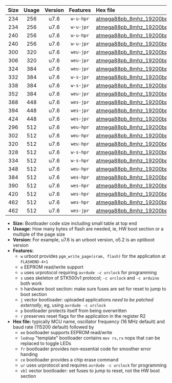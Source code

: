 |Size|Usage|Version|Features|Hex file|
|:-:|:-:|:-:|:-:|:--|
|234|256|u7.6|`w-u-hpr`|[atmega88pb_8mhz_19200bps_ur.hex](https://raw.githubusercontent.com/stefanrueger/urboot/main/atmega88pb_8mhz_19200bps_ur.hex)|
|234|256|u7.6|`w-u-jpr`|[atmega88pb_8mhz_19200bps_ur_vbl.hex](https://raw.githubusercontent.com/stefanrueger/urboot/main/atmega88pb_8mhz_19200bps_ur_vbl.hex)|
|240|256|u7.6|`w-u-hpr`|[atmega88pb_8mhz_19200bps_lednop_ur.hex](https://raw.githubusercontent.com/stefanrueger/urboot/main/atmega88pb_8mhz_19200bps_lednop_ur.hex)|
|240|256|u7.6|`w-u-jpr`|[atmega88pb_8mhz_19200bps_lednop_ur_vbl.hex](https://raw.githubusercontent.com/stefanrueger/urboot/main/atmega88pb_8mhz_19200bps_lednop_ur_vbl.hex)|
|300|320|u7.6|`weu-jpr`|[atmega88pb_8mhz_19200bps_ee_ur_vbl.hex](https://raw.githubusercontent.com/stefanrueger/urboot/main/atmega88pb_8mhz_19200bps_ee_ur_vbl.hex)|
|306|320|u7.6|`weu-jpr`|[atmega88pb_8mhz_19200bps_ee_lednop_ur_vbl.hex](https://raw.githubusercontent.com/stefanrueger/urboot/main/atmega88pb_8mhz_19200bps_ee_lednop_ur_vbl.hex)|
|324|384|u7.6|`weu-jpr`|[atmega88pb_8mhz_19200bps_ee_lednop_fr_ur_vbl.hex](https://raw.githubusercontent.com/stefanrueger/urboot/main/atmega88pb_8mhz_19200bps_ee_lednop_fr_ur_vbl.hex)|
|332|384|u7.6|`w-s-jpr`|[atmega88pb_8mhz_19200bps_vbl.hex](https://raw.githubusercontent.com/stefanrueger/urboot/main/atmega88pb_8mhz_19200bps_vbl.hex)|
|338|384|u7.6|`w-s-jpr`|[atmega88pb_8mhz_19200bps_lednop_vbl.hex](https://raw.githubusercontent.com/stefanrueger/urboot/main/atmega88pb_8mhz_19200bps_lednop_vbl.hex)|
|352|384|u7.6|`weu-jpr`|[atmega88pb_8mhz_19200bps_ee_lednop_fr_ce_ur_vbl.hex](https://raw.githubusercontent.com/stefanrueger/urboot/main/atmega88pb_8mhz_19200bps_ee_lednop_fr_ce_ur_vbl.hex)|
|388|448|u7.6|`wes-jpr`|[atmega88pb_8mhz_19200bps_ee_vbl.hex](https://raw.githubusercontent.com/stefanrueger/urboot/main/atmega88pb_8mhz_19200bps_ee_vbl.hex)|
|394|448|u7.6|`wes-jpr`|[atmega88pb_8mhz_19200bps_ee_lednop_vbl.hex](https://raw.githubusercontent.com/stefanrueger/urboot/main/atmega88pb_8mhz_19200bps_ee_lednop_vbl.hex)|
|424|448|u7.6|`wes-jpr`|[atmega88pb_8mhz_19200bps_ee_lednop_fr_vbl.hex](https://raw.githubusercontent.com/stefanrueger/urboot/main/atmega88pb_8mhz_19200bps_ee_lednop_fr_vbl.hex)|
|296|512|u7.6|`weu-hpr`|[atmega88pb_8mhz_19200bps_ee_ur.hex](https://raw.githubusercontent.com/stefanrueger/urboot/main/atmega88pb_8mhz_19200bps_ee_ur.hex)|
|302|512|u7.6|`weu-hpr`|[atmega88pb_8mhz_19200bps_ee_lednop_ur.hex](https://raw.githubusercontent.com/stefanrueger/urboot/main/atmega88pb_8mhz_19200bps_ee_lednop_ur.hex)|
|320|512|u7.6|`weu-hpr`|[atmega88pb_8mhz_19200bps_ee_lednop_fr_ur.hex](https://raw.githubusercontent.com/stefanrueger/urboot/main/atmega88pb_8mhz_19200bps_ee_lednop_fr_ur.hex)|
|328|512|u7.6|`w-s-hpr`|[atmega88pb_8mhz_19200bps.hex](https://raw.githubusercontent.com/stefanrueger/urboot/main/atmega88pb_8mhz_19200bps.hex)|
|334|512|u7.6|`w-s-hpr`|[atmega88pb_8mhz_19200bps_lednop.hex](https://raw.githubusercontent.com/stefanrueger/urboot/main/atmega88pb_8mhz_19200bps_lednop.hex)|
|348|512|u7.6|`weu-hpr`|[atmega88pb_8mhz_19200bps_ee_lednop_fr_ce_ur.hex](https://raw.githubusercontent.com/stefanrueger/urboot/main/atmega88pb_8mhz_19200bps_ee_lednop_fr_ce_ur.hex)|
|384|512|u7.6|`wes-hpr`|[atmega88pb_8mhz_19200bps_ee.hex](https://raw.githubusercontent.com/stefanrueger/urboot/main/atmega88pb_8mhz_19200bps_ee.hex)|
|390|512|u7.6|`wes-hpr`|[atmega88pb_8mhz_19200bps_ee_lednop.hex](https://raw.githubusercontent.com/stefanrueger/urboot/main/atmega88pb_8mhz_19200bps_ee_lednop.hex)|
|420|512|u7.6|`wes-hpr`|[atmega88pb_8mhz_19200bps_ee_lednop_fr.hex](https://raw.githubusercontent.com/stefanrueger/urboot/main/atmega88pb_8mhz_19200bps_ee_lednop_fr.hex)|
|462|512|u7.6|`wes-hpr`|[atmega88pb_8mhz_19200bps_ee_lednop_fr_ce.hex](https://raw.githubusercontent.com/stefanrueger/urboot/main/atmega88pb_8mhz_19200bps_ee_lednop_fr_ce.hex)|
|462|512|u7.6|`wes-jpr`|[atmega88pb_8mhz_19200bps_ee_lednop_fr_ce_vbl.hex](https://raw.githubusercontent.com/stefanrueger/urboot/main/atmega88pb_8mhz_19200bps_ee_lednop_fr_ce_vbl.hex)|

- **Size:** Bootloader code size including small table at top end
- **Useage:** How many bytes of flash are needed, ie, HW boot section or a multiple of the page size
- **Version:** For example, u7.6 is an urboot version, o5.2 is an optiboot version
- **Features:**
  + `w` urboot provides `pgm_write_page(sram, flash)` for the application at `FLASHEND-4+1`
  + `e` EEPROM read/write support
  + `u` uses urprotocol requiring `avrdude -c urclock` for programming
  + `s` uses skeleton of STK500v1 protocol; `-c urclock` and `-c arduino` both work
  + `h` hardware boot section: make sure fuses are set for reset to jump to boot section
  + `j` vector bootloader: uploaded applications *need to be patched externally*, eg, using `avrdude -c urclock`
  + `p` bootloader protects itself from being overwritten
  + `r` preserves reset flags for the application in the register R2
- **Hex file:** typically MCU name, oscillator frequency (16 MHz default) and baud rate (115200 default) followed by
  + `ee` bootloader supports EEPROM read/write
  + `lednop` "template" bootloader contains `mov rx,rx` nops that can be replaced to toggle LEDs
  + `fr` bootloader provides non-essential code for smoother error handing
  + `ce` bootloader provides a chip erase command
  + `ur` uses urprotocol and requires `avrdude -c urclock` for programming
  + `vbl` vector bootloader: set fuses to jump to reset, not the HW boot section
